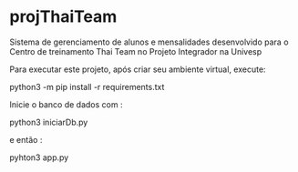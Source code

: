 # projThaiTeam
Sistema de gerenciamento de alunos e mensalidades desenvolvido para o Centro de treinamento Thai Team no Projeto Integrador na Univesp 

Para executar este projeto, após criar seu ambiente virtual, execute:

python3 -m pip install -r requirements.txt

Inicie o banco de dados com :

python3 iniciarDb.py

e então :

pyhton3 app.py
